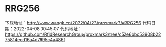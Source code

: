 # RRG256
下载地址：http://www.wangk.cn/2022/04/23/proxmark3/#RRG256
代码日期：2022-04-08 00:45:07
代码地址：https://github.com/RfidResearchGroup/proxmark3/tree/c52e6bbc53908b2275814ecd16a4d7995c4a486f
